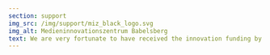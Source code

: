 ```yaml
---
section: support
img_src: /img/support/miz_black_logo.svg
img_alt: Medieninnovationszentrum Babelsberg
text: We are very fortunate to have received the innovation funding by MIZ Babelsberg. They helped support the alpha development of Gencaster 2022 - 2023.
---
```

